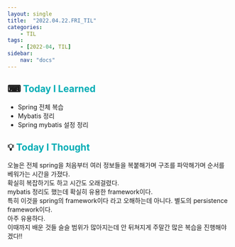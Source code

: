 ```yaml
---
layout: single
title:  "2022.04.22.FRI_TIL"
categories: 
    - TIL
tags: 
    - [2022-04, TIL]
sidebar:
    nav: "docs"
---
```



## ⌨ <a style="color:#00adb5">Today I Learned</a>
- Spring 전체 복습
- Mybatis 정리
- Spring mybatis 설정 정리


## 💡 <a style="color:#00adb5">Today I Thought</a>
오늘은 전체 spring을 처음부터 여러 정보들을 복붙해가며 구조를 파악해가며 순서를 베워가는 시간을 가졌다.<br>
확실히 복잡하기도 하고 시간도 오래걸렸다.<br>
mybatis 정리도 했는데 확실히 유용한 framework이다.<br>
특히 이것을 spring의 framework이다 라고 오해하는데 아니다. 별도의 persistence framework이다.<br> 아주 유용하다.<br>
이때까지 배운 것들 슬슬 범위가 많아지는데 안 뒤쳐지게 주말간 많은 복습을 진행해야겠다!!